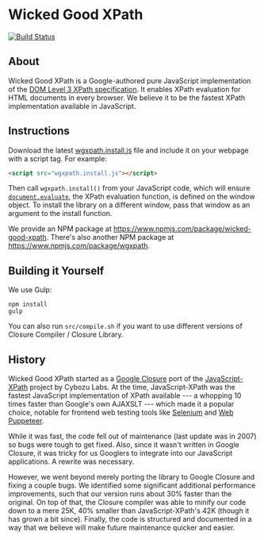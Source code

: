 # Wicked Good XPath

[![Build Status](https://travis-ci.org/Dominator008/wicked-good-xpath.svg?branch=master)](https://travis-ci.org/Dominator008/wicked-good-xpath)

## About
Wicked Good XPath is a Google-authored pure JavaScript implementation of the <a href="http://www.w3.org/TR/DOM-Level-3-XPath/">DOM Level 3 XPath specification</a>. It enables XPath evaluation for HTML documents in every browser. We believe it to be the fastest XPath implementation available in JavaScript.

## Instructions
Download the latest <a href="https://github.com/google/wicked-good-xpath/releases/latest">wgxpath.install.js</a> file and include it on your webpage with a script tag. For example:
```html
<script src="wgxpath.install.js"></script>
```
Then call `wgxpath.install()` from your JavaScript code, which will ensure <a href="http://www.w3.org/TR/DOM-Level-3-XPath/xpath.html#XPathEvaluator-evaluate">`document.evaluate`</a>, the XPath evaluation function, is defined on the window object. To install the library on a different window, pass that window as an argument to the install function.

We provide an NPM package at https://www.npmjs.com/package/wicked-good-xpath.
There's also another NPM package at https://www.npmjs.com/package/wgxpath.

## Building it Yourself
We use Gulp:
```
npm install
gulp
```
You can also run `src/compile.sh` if you want to use different versions of
Closure Compiler / Closure Library.

## History
Wicked Good XPath started as a <a href="https://developers.google.com/closure/">Google Closure</a> port of the <a href="http://coderepos.org/share/wiki/JavaScript-XPath">JavaScript-XPath</a> project by Cybozu Labs. At the time, JavaScript-XPath was the fastest JavaScript implementation of XPath available --- a whopping 10 times faster than Google's own AJAXSLT --- which made it a popular choice, notable for frontend web testing tools like <a href="http://docs.seleniumhq.org/">Selenium</a> and <a href="https://github.com/google/puppeteer">Web Puppeteer</a>.

While it was fast, the code fell out of maintenance (last update was in 2007) so bugs were tough to get fixed. Also, since it wasn't written in Google Closure, it was tricky for us Googlers to integrate into our JavaScript applications. A rewrite was necessary.

However, we went beyond merely porting the library to Google Closure and fixing a couple bugs. We identified some significant additional performance improvements, such that our version runs about 30% faster than the original. On top of that, the Closure compiler was able to minify our code down to a mere 25K, 40% smaller than JavaScript-XPath's 42K (though it has grown a bit since). Finally, the code is structured and documented in a way that we believe will make future maintenance quicker and easier.
